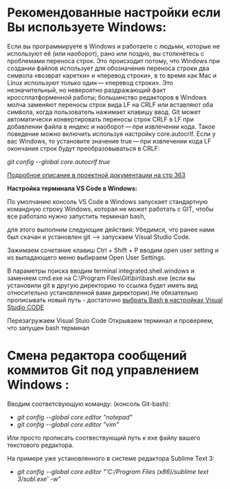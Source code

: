 # Рекомендованные настройки если Вы используете Windows:
Если вы программируете в Windows и работаете с людьми, которые не используют её (или наоборот), рано или поздно, вы столкнётесь с проблемами переноса строк. Это происходит потому, что Windows при создании файлов использует для обозначения переноса строки два символа «возврат каретки» и «перевод строки», в то время как Mac и Linux используют только один — «перевод строки». Это незначительный, но невероятно раздражающий факт кроссплатформенной работы; большинство редакторов в Windows молча заменяют переносы строк вида LF на CRLF или вставляют оба символа, когда пользователь нажимает клавишу ввод.
Git может автоматически конвертировать переносы строк CRLF в LF при добавлении файла в индекс и наоборот — при извлечении кода. Такое поведение можно включить используя настройку core.autocrlf. Если у вас Windows, то установите значение true — при извлечении кода LF окончания строк будут преобразовываться в CRLF:

*git config --global core.autocrlf true*

[Подробное описание в проектной документации на стр 363](Project_Documentation/progit.pdf)

**Настройка терминала VS Code в Windows:**

По умолчанию консоль VS Code в Windows запускает стандартную командную строку Windows, которая не может работать с GIT, чтобы все работало нужно запустить терминал bash, 

для этого выполним следующие действия: Убедимся, что ранее нами был скачан и установлен git --> запускаем Visual Studio Code.

Зажимаем сочетание клавиш Ctrl + Shift + P вводим open user setting и из выпадающего меню выбираем Open User Settings.

В параметры поиска вводим terminal integrated.shell.windows и заменяем cmd.exe на C:\\Program Files\\Git\\bin\\bash.exe (если вы установили git в другую директорию то ссылка будет иметь вид относительно установленной вами директории).Не обязательно прописывать новый путь - достаточно [выбрать Bash в настройках Visual Studio CODE](Project_Images/PowershallChangedToBash.png)

Перезагружаем Visual Stuio Code Открываем терминал и проверяем, что запущен bash терминал

# Смена редактора сообщений коммитов Git под управлением Windows :

Вводим соответсвующую команду: (консоль Git-bash):
* *git config --global core.editor "notepad"*
* *git config --global core.editor "vim"*

Или просто прописать соотвествующий путь к exe файлу вашего текстового редактора.

На примере уже установленного в системе редактора Sublime Text 3:
* *git config --global core.editor "'C:/Program Files (x86)/sublime text 3/subl.exe' -w"*